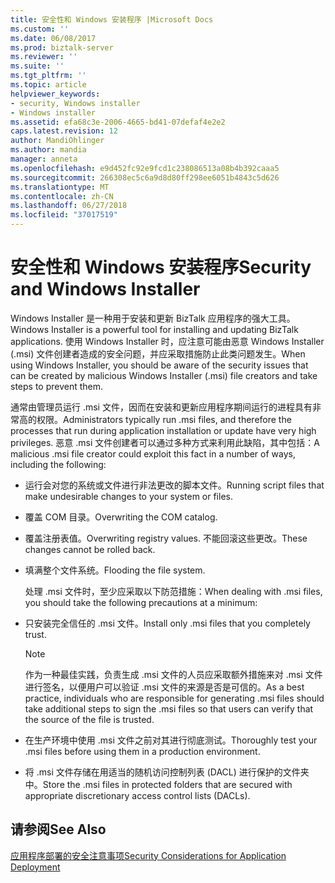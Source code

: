 ```yaml
---
title: 安全性和 Windows 安装程序 |Microsoft Docs
ms.custom: ''
ms.date: 06/08/2017
ms.prod: biztalk-server
ms.reviewer: ''
ms.suite: ''
ms.tgt_pltfrm: ''
ms.topic: article
helpviewer_keywords:
- security, Windows installer
- Windows installer
ms.assetid: efa68c3e-2006-4665-bd41-07defaf4e2e2
caps.latest.revision: 12
author: MandiOhlinger
ms.author: mandia
manager: anneta
ms.openlocfilehash: e9d452fc92e9fcd1c238086513a08b4b392caaa5
ms.sourcegitcommit: 266308ec5c6a9d8d80ff298ee6051b4843c5d626
ms.translationtype: MT
ms.contentlocale: zh-CN
ms.lasthandoff: 06/27/2018
ms.locfileid: "37017519"
---
```

# <a name="security-and-windows-installer"></a><span data-ttu-id="5368f-102">安全性和 Windows 安装程序</span><span class="sxs-lookup"><span data-stu-id="5368f-102">Security and Windows Installer</span></span>
<span data-ttu-id="5368f-103">Windows Installer 是一种用于安装和更新 BizTalk 应用程序的强大工具。</span><span class="sxs-lookup"><span data-stu-id="5368f-103">Windows Installer is a powerful tool for installing and updating BizTalk applications.</span></span> <span data-ttu-id="5368f-104">使用 Windows Installer 时，应注意可能由恶意 Windows Installer (.msi) 文件创建者造成的安全问题，并应采取措施防止此类问题发生。</span><span class="sxs-lookup"><span data-stu-id="5368f-104">When using Windows Installer, you should be aware of the security issues that can be created by malicious Windows Installer (.msi) file creators and take steps to prevent them.</span></span>  
  
 <span data-ttu-id="5368f-105">通常由管理员运行 .msi 文件，因而在安装和更新应用程序期间运行的进程具有非常高的权限。</span><span class="sxs-lookup"><span data-stu-id="5368f-105">Administrators typically run .msi files, and therefore the processes that run during application installation or update have very high privileges.</span></span> <span data-ttu-id="5368f-106">恶意 .msi 文件创建者可以通过多种方式来利用此缺陷，其中包括：</span><span class="sxs-lookup"><span data-stu-id="5368f-106">A malicious .msi file creator could exploit this fact in a number of ways, including the following:</span></span>  
  
- <span data-ttu-id="5368f-107">运行会对您的系统或文件进行非法更改的脚本文件。</span><span class="sxs-lookup"><span data-stu-id="5368f-107">Running script files that make undesirable changes to your system or files.</span></span>  
  
- <span data-ttu-id="5368f-108">覆盖 COM 目录。</span><span class="sxs-lookup"><span data-stu-id="5368f-108">Overwriting the COM catalog.</span></span>  
  
- <span data-ttu-id="5368f-109">覆盖注册表值。</span><span class="sxs-lookup"><span data-stu-id="5368f-109">Overwriting registry values.</span></span> <span data-ttu-id="5368f-110">不能回滚这些更改。</span><span class="sxs-lookup"><span data-stu-id="5368f-110">These changes cannot be rolled back.</span></span>  
  
- <span data-ttu-id="5368f-111">填满整个文件系统。</span><span class="sxs-lookup"><span data-stu-id="5368f-111">Flooding the file system.</span></span>  
  
  <span data-ttu-id="5368f-112">处理 .msi 文件时，至少应采取以下防范措施：</span><span class="sxs-lookup"><span data-stu-id="5368f-112">When dealing with .msi files, you should take the following precautions at a minimum:</span></span>  
  
- <span data-ttu-id="5368f-113">只安装完全信任的 .msi 文件。</span><span class="sxs-lookup"><span data-stu-id="5368f-113">Install only .msi files that you completely trust.</span></span>  
  
  > [!NOTE]
  >  <span data-ttu-id="5368f-114">作为一种最佳实践，负责生成 .msi 文件的人员应采取额外措施来对 .msi 文件进行签名，以便用户可以验证 .msi 文件的来源是否是可信的。</span><span class="sxs-lookup"><span data-stu-id="5368f-114">As a best practice, individuals who are responsible for generating .msi files should take additional steps to sign the .msi files so that users can verify that the source of the file is trusted.</span></span>  
  
- <span data-ttu-id="5368f-115">在生产环境中使用 .msi 文件之前对其进行彻底测试。</span><span class="sxs-lookup"><span data-stu-id="5368f-115">Thoroughly test your .msi files before using them in a production environment.</span></span>  
  
- <span data-ttu-id="5368f-116">将 .msi 文件存储在用适当的随机访问控制列表 (DACL) 进行保护的文件夹中。</span><span class="sxs-lookup"><span data-stu-id="5368f-116">Store the .msi files in protected folders that are secured with appropriate discretionary access control lists (DACLs).</span></span>  
  
## <a name="see-also"></a><span data-ttu-id="5368f-117">请参阅</span><span class="sxs-lookup"><span data-stu-id="5368f-117">See Also</span></span>  
 [<span data-ttu-id="5368f-118">应用程序部署的安全注意事项</span><span class="sxs-lookup"><span data-stu-id="5368f-118">Security Considerations for Application Deployment</span></span>](../core/security-considerations-for-application-deployment.md)
